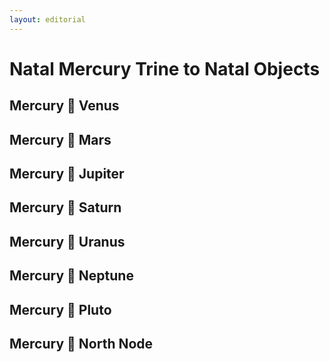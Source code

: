 ```yaml
---
layout: editorial
---
```


# Natal Mercury Trine to Natal Objects

## Mercury 🔺 Venus&#x20;

## Mercury 🔺 Mars&#x20;

## Mercury 🔺 Jupiter&#x20;

## Mercury 🔺  Saturn&#x20;

## Mercury 🔺 Uranus&#x20;

## Mercury 🔺 Neptune&#x20;

## Mercury 🔺 Pluto&#x20;

## Mercury 🔺 North Node&#x20;
